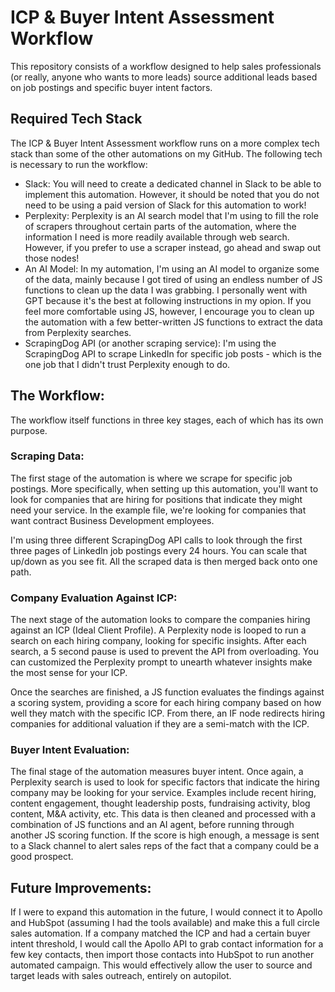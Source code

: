 # ICP & Buyer Intent Assessment Workflow
This repository consists of a workflow designed to help sales professionals (or really, anyone who wants to more leads) source additional leads based on job postings and specific buyer intent factors. 

## Required Tech Stack
The ICP & Buyer Intent Assessment workflow runs on a more complex tech stack than some of the other automations on my GitHub. The following tech is necessary to run the workflow:
- Slack: You will need to create a dedicated channel in Slack to be able to implement this automation. However, it should be noted that you do not need to be using a paid version of Slack for this automation to work!
- Perplexity: Perplexity is an AI search model that I'm using to fill the role of scrapers throughout certain parts of the automation, where the information I need is more readily available through web search. However, if you prefer to use a scraper instead, go ahead and swap out those nodes!
- An AI Model: In my automation, I'm using an AI model to organize some of the data, mainly because I got tired of using an endless number of JS functions to clean up the data I was grabbing. I personally went with GPT because it's the best at following instructions in my opion. If you feel more comfortable using JS, however, I encourage you to clean up the automation with a few better-written JS functions to extract the data from Perplexity searches. 
- ScrapingDog API (or another scraping service): I'm using the ScrapingDog API to scrape LinkedIn for specific job posts - which is the one job that I didn't trust Perplexity enough to do.

## The Workflow:
The workflow itself functions in three key stages, each of which has its own purpose.

### Scraping Data:
The first stage of the automation is where we scrape for specific job postings. More specifically, when setting up this automation, you'll want to look for companies that are hiring for positions that indicate they might need your service. In the example file, we're looking for companies that want contract Business Development employees.

I'm using three different ScrapingDog API calls to look through the first three pages of LinkedIn job postings every 24 hours. You can scale that up/down as you see fit. All the scraped data is then merged back onto one path.

### Company Evaluation Against ICP:
The next stage of the automation looks to compare the companies hiring against an ICP (Ideal Client Profile). A Perplexity node is looped to run a search on each hiring company, looking for specific insights. After each search, a 5 second pause is used to prevent the API from overloading. You can customized the Perplexity prompt to unearth whatever insights make the most sense for your ICP.

Once the searches are finished, a JS function evaluates the findings against a scoring system, providing a score for each hiring company based on how well they match with the specific ICP. From there, an IF node redirects hiring companies for additional valuation if they are a semi-match with the ICP.

### Buyer Intent Evaluation:
The final stage of the automation measures buyer intent. Once again, a Perplexity search is used to look for specific factors that indicate the hiring company may be looking for your service. Examples include recent hiring, content engagement, thought leadership posts, fundraising activity, blog content, M&A activity, etc. This data is then cleaned and processed with a combination of JS functions and an AI agent, before running through another JS scoring function. If the score is high enough, a message is sent to a Slack channel to alert sales reps of the fact that a company could be a good prospect.

## Future Improvements:
If I were to expand this automation in the future, I would connect it to Apollo and HubSpot (assuming I had the tools available) and make this a full circle sales automation. If a company matched the ICP and had a certain buyer intent threshold, I would call the Apollo API to grab contact information for a few key contacts, then import those contacts into HubSpot to run another automated campaign. This would effectively allow the user to source and target leads with sales outreach, entirely on autopilot.
